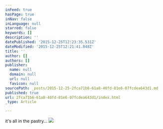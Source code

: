 ```yaml
---
inFeed: true
hasPage: true
inNav: false
inLanguage: null
starred: false
keywords: []
description: ''
datePublished: '2015-12-25T12:23:35.531Z'
dateModified: '2015-12-25T12:21:41.848Z'
title: ''
author: []
authors: []
publisher:
  name: null
  domain: null
  url: null
  favicon: null
sourcePath: _posts/2015-12-25-2fca71b6-61a8-40fd-81e6-07fcdea643d1.md
published: true
url: 2fca71b6-61a8-40fd-81e6-07fcdea643d1/index.html
_type: Article

---
```

it's all in the pastry...
![](https://the-grid-user-content.s3-us-west-2.amazonaws.com/d674a5c5-c341-469e-8fc1-d93fb28c9057.jpg)